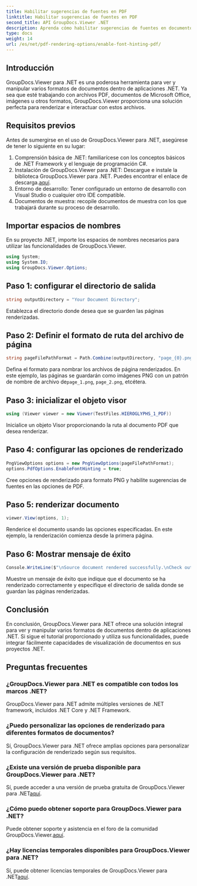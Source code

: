 ```yaml
---
title: Habilitar sugerencias de fuentes en PDF
linktitle: Habilitar sugerencias de fuentes en PDF
second_title: API GroupDocs.Viewer .NET
description: Aprenda cómo habilitar sugerencias de fuentes en documentos PDF usando GroupDocs.Viewer para .NET. Siga nuestro tutorial paso a paso para una integración perfecta.
type: docs
weight: 14
url: /es/net/pdf-rendering-options/enable-font-hinting-pdf/
---
```

## Introducción
GroupDocs.Viewer para .NET es una poderosa herramienta para ver y manipular varios formatos de documentos dentro de aplicaciones .NET. Ya sea que esté trabajando con archivos PDF, documentos de Microsoft Office, imágenes u otros formatos, GroupDocs.Viewer proporciona una solución perfecta para renderizar e interactuar con estos archivos.
## Requisitos previos
Antes de sumergirse en el uso de GroupDocs.Viewer para .NET, asegúrese de tener lo siguiente en su lugar:
1. Comprensión básica de .NET: familiarícese con los conceptos básicos de .NET Framework y el lenguaje de programación C#.
2.  Instalación de GroupDocs.Viewer para .NET: Descargue e instale la biblioteca GroupDocs.Viewer para .NET. Puedes encontrar el enlace de descarga.[aquí](https://releases.groupdocs.com/viewer/net/).
3. Entorno de desarrollo: Tener configurado un entorno de desarrollo con Visual Studio o cualquier otro IDE compatible.
4. Documentos de muestra: recopile documentos de muestra con los que trabajará durante su proceso de desarrollo.

## Importar espacios de nombres
En su proyecto .NET, importe los espacios de nombres necesarios para utilizar las funcionalidades de GroupDocs.Viewer.

```csharp
using System;
using System.IO;
using GroupDocs.Viewer.Options;
```
## Paso 1: configurar el directorio de salida
```csharp
string outputDirectory = "Your Document Directory";
```
Establezca el directorio donde desea que se guarden las páginas renderizadas.
## Paso 2: Definir el formato de ruta del archivo de página
```csharp
string pageFilePathFormat = Path.Combine(outputDirectory, "page_{0}.png");
```
 Defina el formato para nombrar los archivos de página renderizados. En este ejemplo, las páginas se guardarán como imágenes PNG con un patrón de nombre de archivo de`page_1.png`, `page_2.png`, etcétera.
## Paso 3: inicializar el objeto visor
```csharp
using (Viewer viewer = new Viewer(TestFiles.HIEROGLYPHS_1_PDF))
```
Inicialice un objeto Visor proporcionando la ruta al documento PDF que desea renderizar.
## Paso 4: configurar las opciones de renderizado
```csharp
PngViewOptions options = new PngViewOptions(pageFilePathFormat);
options.PdfOptions.EnableFontHinting = true;
```
Cree opciones de renderizado para formato PNG y habilite sugerencias de fuentes en las opciones de PDF.
## Paso 5: renderizar documento
```csharp
viewer.View(options, 1);
```
Renderice el documento usando las opciones especificadas. En este ejemplo, la renderización comienza desde la primera página.
## Paso 6: Mostrar mensaje de éxito
```csharp
Console.WriteLine($"\nSource document rendered successfully.\nCheck output in {outputDirectory}.");
```
Muestre un mensaje de éxito que indique que el documento se ha renderizado correctamente y especifique el directorio de salida donde se guardan las páginas renderizadas.

## Conclusión
En conclusión, GroupDocs.Viewer para .NET ofrece una solución integral para ver y manipular varios formatos de documentos dentro de aplicaciones .NET. Si sigue el tutorial proporcionado y utiliza sus funcionalidades, puede integrar fácilmente capacidades de visualización de documentos en sus proyectos .NET.
## Preguntas frecuentes
### ¿GroupDocs.Viewer para .NET es compatible con todos los marcos .NET?
GroupDocs.Viewer para .NET admite múltiples versiones de .NET framework, incluidos .NET Core y .NET Framework.
### ¿Puedo personalizar las opciones de renderizado para diferentes formatos de documentos?
Sí, GroupDocs.Viewer para .NET ofrece amplias opciones para personalizar la configuración de renderizado según sus requisitos.
### ¿Existe una versión de prueba disponible para GroupDocs.Viewer para .NET?
 Sí, puede acceder a una versión de prueba gratuita de GroupDocs.Viewer para .NET[aquí](https://releases.groupdocs.com/).
### ¿Cómo puedo obtener soporte para GroupDocs.Viewer para .NET?
 Puede obtener soporte y asistencia en el foro de la comunidad GroupDocs.Viewer.[aquí](https://forum.groupdocs.com/c/viewer/9).
### ¿Hay licencias temporales disponibles para GroupDocs.Viewer para .NET?
 Sí, puede obtener licencias temporales de GroupDocs.Viewer para .NET[aquí](https://purchase.groupdocs.com/temporary-license/).